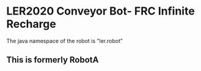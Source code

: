 # LER2020 Conveyor Bot- FRC Infinite Recharge

The java namespace of the robot is "ler.robot"

## This is formerly RobotA 
